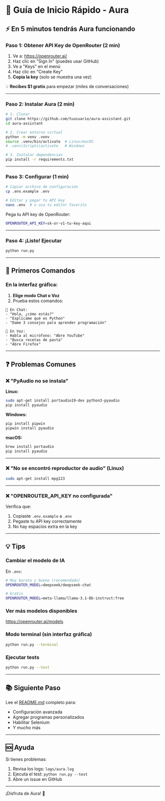 # 🚀 Guía de Inicio Rápido - Aura

## ⚡ En 5 minutos tendrás Aura funcionando

### Paso 1: Obtener API Key de OpenRouter (2 min)

1. Ve a: https://openrouter.ai/
2. Haz clic en "Sign In" (puedes usar GitHub)
3. Ve a "Keys" en el menú
4. Haz clic en "Create Key"
5. **Copia la key** (solo se muestra una vez)

💡 **Recibes $1 gratis** para empezar (miles de conversaciones)

---

### Paso 2: Instalar Aura (2 min)

```bash
# 1. Clonar
git clone https://github.com/tuusuario/aura-assistant.git
cd aura-assistant

# 2. Crear entorno virtual
python -m venv .venv
source .venv/bin/activate  # Linux/macOS
# .venv\Scripts\activate   # Windows

# 3. Instalar dependencias
pip install -r requirements.txt
```

---

### Paso 3: Configurar (1 min)

```bash
# Copiar archivo de configuración
cp .env.example .env

# Editar y pegar tu API key
nano .env  # o usa tu editor favorito
```

Pega tu API key de OpenRouter:
```bash
OPENROUTER_API_KEY=sk-or-v1-tu-key-aqui
```

---

### Paso 4: ¡Listo! Ejecutar

```bash
python run.py
```

---

## 🎯 Primeros Comandos

### En la interfaz gráfica:

1. **Elige modo Chat o Voz**
2. Prueba estos comandos:

```
💬 En Chat:
- "Hola, ¿cómo estás?"
- "Explícame qué es Python"
- "Dame 3 consejos para aprender programación"

🎤 En Voz:
- Habla al micrófono: "Abre YouTube"
- "Busca recetas de pasta"
- "Abre Firefox"
```

---

## ❓ Problemas Comunes

### ❌ "PyAudio no se instala"

**Linux:**
```bash
sudo apt-get install portaudio19-dev python3-pyaudio
pip install pyaudio
```

**Windows:**
```bash
pip install pipwin
pipwin install pyaudio
```

**macOS:**
```bash
brew install portaudio
pip install pyaudio
```

---

### ❌ "No se encontró reproductor de audio" (Linux)

```bash
sudo apt-get install mpg123
```

---

### ❌ "OPENROUTER_API_KEY no configurada"

Verifica que:
1. Copiaste `.env.example` a `.env`
2. Pegaste tu API key correctamente
3. No hay espacios extra en la key

---

## 💡 Tips

### Cambiar el modelo de IA

En `.env`:
```bash
# Muy barato y bueno (recomendado)
OPENROUTER_MODEL=deepseek/deepseek-chat

# Gratis
OPENROUTER_MODEL=meta-llama/llama-3.1-8b-instruct:free
```

### Ver más modelos disponibles

https://openrouter.ai/models

### Modo terminal (sin interfaz gráfica)

```bash
python run.py --terminal
```

### Ejecutar tests

```bash
python run.py --test
```

---

## 📚 Siguiente Paso

Lee el [README.md](README.md) completo para:
- Configuración avanzada
- Agregar programas personalizados
- Habilitar Selenium
- Y mucho más

---

## 🆘 Ayuda

Si tienes problemas:
1. Revisa los logs: `logs/aura.log`
2. Ejecuta el test: `python run.py --test`
3. Abre un issue en GitHub

---

¡Disfruta de Aura! 🎉